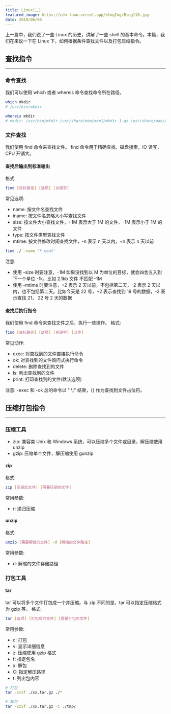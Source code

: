 ```yaml
---
title: Linux(二)
featured_image: https://cdn-fawn.vercel.app/blogImg/Blog118.jpg
date: 2019/06/06
---
```


上一篇中，我们说了一些 Linux 的历史，讲解了一些 shell 的基本命令。本篇，我们在来说一下在 Linux 下，如何根据条件查找文件以及打包压缩指令。

## 查找指令
***  
### 命令查找
我们可以使用 which 或者 whereis 命令查找命令所在路径。

``` sh
which mkdir
# /usr/bin/mkdir

whereis mkdir
# mkdir: /usr/bin/mkdir /usr/share/man/man1/mkdir.1.gz /usr/share/man/man1p/mkdir.1p.gz /usr/share/man/man2/mkdir.2.gz /usr/share/man/man3p/mkdir.3p.gz
```

### 文件查找
我们使用 find 命令来查找文件。
find 命令用于精确查找，磁盘搜索，IO 读写，CPU 开销大。

#### 查找后输出到标准输出
格式: 
``` sh
find [目标路径] [选项] [关键字]
```

常见选项: 
- name: 按文件名查找文件
- iname: 按文件名忽略大小写查找文件
- size: 按文件大小查找文件，+1M 表示大于 1M 的文件，-1M 表示小于 1M 的文件
- type: 按文件类型查找文件
- mtime: 按文件修改时间查找文件，-n 表示 n 天以内，+n 表示 n 天以前

``` sh
find ./ -name '*.conf'
```

注意: 
- 使用 -size 时要注意，-1M 如果没找到以 M 为单位的目标，就会四舍五入到下一个单位 -1k。比如 2.1kb 文件 不匹配 -1M
- 使用 -mtime 时要注意，+2 表示 2 天以前，不包括第二天，-2 表示 2 天以内，也不包括第二天。比如今天是 22 号，+2 表示查找到 19 号的数据，-2 表示查找 21， 22 号 2 天的数据

#### 查找后执行指令
我们使用 find 命令来查找文件之后，执行一些操作。
格式: 
``` sh
find [目标路径] [选项] [关键字] [动作]
```

常见动作: 
- exec: 对查找到的文件直接执行命令
- ok: 对查找到的文件询问式执行命令
- delete: 删除查找到的文件
- ls: 列出查找到的文件
- print: 打印查找到的文件(默认选项)

注意: -exec 和 -ok 后的命令以 " &#92;;" 结束，{} 作为查找到文件占位符。

## 压缩打包指令
***  
### 压缩工具
- zip: 兼容类 Unix 和 Windows 系统，可以压缩多个文件或目录，解压缩使用 unzip
- gzip: 压缩单个文件，解压缩使用 gunzip

#### zip
格式: 
``` sh
zip [压缩后文件] [需要压缩的文件]
```

常用参数: 
- r: 递归压缩

#### unzip
格式: 
``` sh
unzip [需要解缩的文件] -d [解缩的文件路径]
```

常用参数: 
- d: 解缩的文件存储路径

### 打包工具
#### tar
tar 可以将多个文件打包成一个并压缩。与 zip 不同的是，tar 可以指定压缩格式为 gzip 等。
格式: 
``` sh
tar [选项] [打包后的文件] [需要打包的文件]
```

常用参数: 
- c: 打包
- v: 显示详细信息
- z: 压缩使用 gzip 格式
- f: 指定包名
- x: 解包
- C: 指定解压路径
- t: 列出包内容

``` sh
# 打包
tar -cvzf ./xx.tar.gz ./*

# 解包
tar -xzvf ./xx.tar.gz -C ./tmp/
```